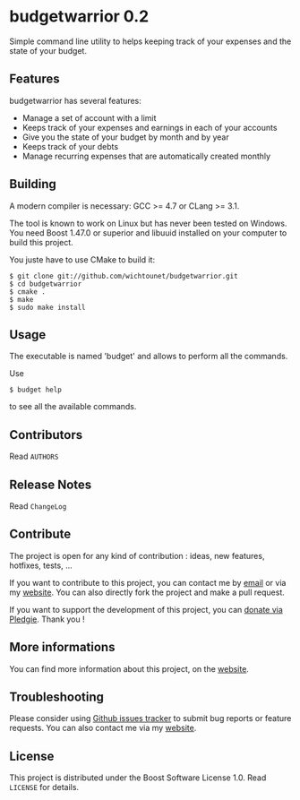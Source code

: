 budgetwarrior 0.2
=================

Simple command line utility to helps keeping track of your expenses and the
state of your budget.

## Features ##

budgetwarrior has several features:

* Manage a set of account with a limit
* Keeps track of your expenses and earnings in each of your accounts
* Give you the state of your budget by month and by year
* Keeps track of your debts
* Manage recurring expenses that are automatically created monthly

## Building ##

A modern compiler is necessary: GCC >= 4.7 or CLang >= 3.1.

The tool is known to work on Linux but has never been tested on Windows.
You need Boost 1.47.0 or superior and libuuid installed on your computer
to build this project.

You juste have to use CMake to build it:

    $ git clone git://github.com/wichtounet/budgetwarrior.git
    $ cd budgetwarrior
    $ cmake .
    $ make
    $ sudo make install

## Usage ##

The executable is named 'budget' and allows to perform all the commands.

Use

    $ budget help

to see all the available commands.

## Contributors ##

Read `AUTHORS`

## Release Notes ##

Read `ChangeLog`

## Contribute ##

The project is open for any kind of contribution : ideas, new features, hotfixes, tests, ...

If you want to contribute to this project, you can contact me by [email](baptiste.wicht@gmail.com) or via my [website](http://baptiste-wicht.com/). You can also directly fork the project and make a pull request.

If you want to support the development of this project, you can [donate via Pledgie](http://pledgie.com/campaigns/21113). Thank you !

## More informations ##

You can find more information about this project, on the [website](http://baptiste-wicht.com/).

## Troubleshooting ##

Please consider using [Github issues tracker](http://github.com/wichtounet/budgetwarrior/issues) to submit bug reports or feature requests. You can also contact me via my [website](http://baptiste-wicht.com/).

## License ##

This project is distributed under the Boost Software License 1.0. Read `LICENSE` for details.
